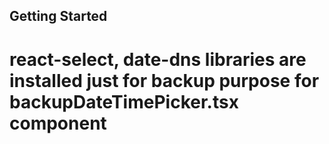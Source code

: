 ## Getting Started

# react-select, date-dns libraries are installed just for backup purpose for backupDateTimePicker.tsx component
